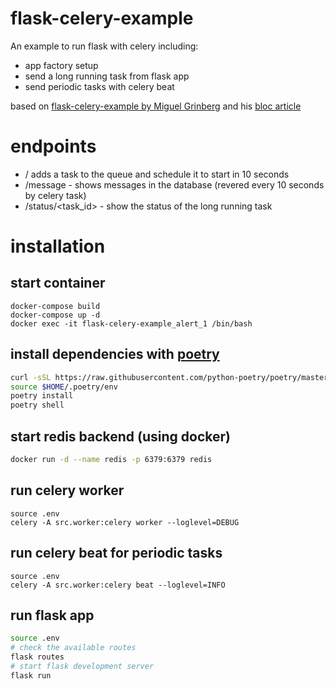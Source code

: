# flask-celery-example

An example to run flask with celery including:

- app factory setup
- send a long running task from flask app
- send periodic tasks with celery beat

based on [flask-celery-example by Miguel Grinberg](https://github.com/miguelgrinberg/flask-celery-example) and his [bloc article](http://blog.miguelgrinberg.com/post/using-celery-with-flask)


# endpoints
- / adds a task to the queue and schedule it to start in 10 seconds
- /message - shows messages in the database (revered every 10 seconds by celery task)
- /status/<task_id> - show the status of the long running task


# installation

## start container
```
docker-compose build
docker-compose up -d
docker exec -it flask-celery-example_alert_1 /bin/bash
```
## install dependencies with [poetry](https://python-poetry.org/)
``` bash
curl -sSL https://raw.githubusercontent.com/python-poetry/poetry/master/get-poetry.py | python3
source $HOME/.poetry/env
poetry install
poetry shell
```

## start redis backend (using docker)
``` bash
docker run -d --name redis -p 6379:6379 redis
```

## run celery worker
```
source .env
celery -A src.worker:celery worker --loglevel=DEBUG
```

## run celery beat for periodic tasks
```
source .env
celery -A src.worker:celery beat --loglevel=INFO
```

## run flask app
``` bash
source .env
# check the available routes
flask routes
# start flask development server
flask run
```
